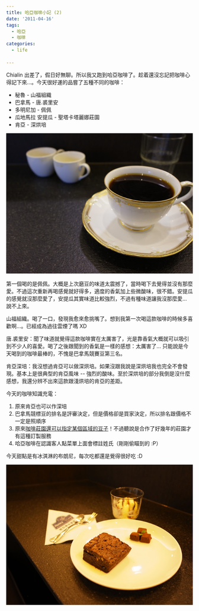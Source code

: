 ```yaml
---
title: 哈亞咖啡小記 (2)
date: '2011-04-16'
tags:
  - 哈亞
  - 咖啡
categories:
  - life

---
```

Chialin 出差了，假日好無聊。所以我又跑到哈亞咖啡了。趁着還沒忘記把咖啡心得記下來…。今天很好運的品嘗了五種不同的咖啡：  

*   秘魯 - 山福組織
*   巴拿馬 - 唐.裘里安
*   多明尼加 - 佩佩
*   瓜地馬拉 安提瓜 - 聖塔卡塔麗娜莊園
*   肯亞 - 深烘培

[![](images/0.JPG)](http://2.bp.blogspot.com/-eabttwUOAzk/TalaCuxxk_I/AAAAAAAAJQs/H8yHIhlIJLg/s1600/R1050308.JPG)

  

  
  

  

第一個喝的是佩佩。大概是上次磨豆的味道太震撼了，當時喝下去覺得並沒有那麼愛。不過這次重新再喝感覺就好得多，適度的香氣加上些微酸味，很不錯。安提瓜的感覺就沒那麼愛了，安提瓜其實味道比較強烈，不過有種味道讓我沒那麼愛... 說不上來。

  

山福組織。喝了一口，發現我愈來愈挑嘴了。想到我第一次喝這款咖啡的時候多喜歡啊…。已經成為過往雲煙了嗎 XD

  

唐.裘里安：聞了味道就覺得這款咖啡實在太厲害了，光是靠香氣大概就可以吸引到不少人的喜愛。喝了之後跟聞到的香氣是一樣的感想：太厲害了... 只能說是今天喝到的咖啡最棒的，不愧是巴拿馬競賽豆第三名。

  

肯亞深培：我沒想過肯亞可以做深烘培。如果沒跟我說是深烘培我也完全不會發現。基本上是很典型的肯亞風味 -- 強烈的酸味。至於深烘培的部分我倒是沒什麼感想，我還分辨不出來這款跟淺烘培的肯亞的差距。

  

今天的咖啡知識充電：

1.  原來肯亞也可以作深培
2.  巴拿馬競標豆的排名是評審決定，但是價格卻是買家決定，所以排名跟價格不一定是照順序
3.  原來[咖啡莊園還可以指定某個區域的豆子](http://www.haaya.com.tw/index3.php?url=gccc.php&id=70)！不過聽說是合作了好幾年的莊園才有這種訂製服務
4.  哈亞咖啡在認識客人點菜單上面會標註姓氏（剛剛偷瞄到的 :P）

  

今天甜點是有冰淇淋的布朗尼，每次吃都還是覺得很好吃 :D

  

[![](images/1.JPG)](http://4.bp.blogspot.com/-RW0_N6aHnkk/Tala1XPhhsI/AAAAAAAAJQw/-HqLpCHPx1E/s1600/R1050311.JPG)